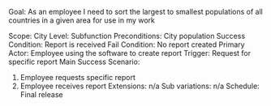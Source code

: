 Goal: As an employee I need to sort the largest to smallest populations of all countries in a given area for use in my work

Scope: City
Level: Subfunction
Preconditions: City population
Success Condition: Report is received
Fail Condition: No report created
Primary Actor: Employee using the software to create report
Trigger: Request for specific report
Main Success Scenario:
1. Employee requests specific report
2. Employee receives report
Extensions: n/a
Sub variations: n/a
Schedule: Final release
